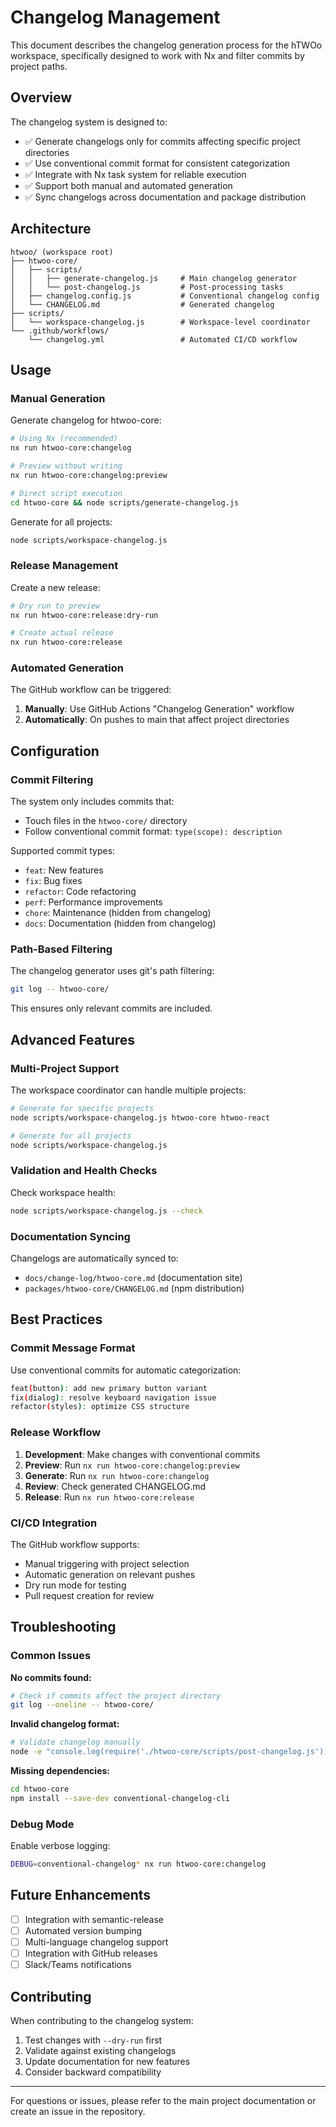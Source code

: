 # Changelog Management

This document describes the changelog generation process for the hTWOo workspace, specifically designed to work with Nx and filter commits by project paths.

## Overview

The changelog system is designed to:
- ✅ Generate changelogs only for commits affecting specific project directories
- ✅ Use conventional commit format for consistent categorization
- ✅ Integrate with Nx task system for reliable execution
- ✅ Support both manual and automated generation
- ✅ Sync changelogs across documentation and package distribution

## Architecture

```
htwoo/ (workspace root)
├── htwoo-core/
│   ├── scripts/
│   │   ├── generate-changelog.js     # Main changelog generator
│   │   └── post-changelog.js         # Post-processing tasks
│   ├── changelog.config.js           # Conventional changelog config
│   └── CHANGELOG.md                  # Generated changelog
├── scripts/
│   └── workspace-changelog.js        # Workspace-level coordinator
└── .github/workflows/
    └── changelog.yml                 # Automated CI/CD workflow
```

## Usage

### Manual Generation

Generate changelog for htwoo-core:
```bash
# Using Nx (recommended)
nx run htwoo-core:changelog

# Preview without writing
nx run htwoo-core:changelog:preview

# Direct script execution
cd htwoo-core && node scripts/generate-changelog.js
```

Generate for all projects:
```bash
node scripts/workspace-changelog.js
```

### Release Management

Create a new release:
```bash
# Dry run to preview
nx run htwoo-core:release:dry-run

# Create actual release
nx run htwoo-core:release
```

### Automated Generation

The GitHub workflow can be triggered:
1. **Manually**: Use GitHub Actions "Changelog Generation" workflow
2. **Automatically**: On pushes to main that affect project directories

## Configuration

### Commit Filtering

The system only includes commits that:
- Touch files in the `htwoo-core/` directory
- Follow conventional commit format: `type(scope): description`

Supported commit types:
- `feat`: New features
- `fix`: Bug fixes  
- `refactor`: Code refactoring
- `perf`: Performance improvements
- `chore`: Maintenance (hidden from changelog)
- `docs`: Documentation (hidden from changelog)

### Path-Based Filtering

The changelog generator uses git's path filtering:
```bash
git log -- htwoo-core/
```

This ensures only relevant commits are included.

## Advanced Features

### Multi-Project Support

The workspace coordinator can handle multiple projects:
```bash
# Generate for specific projects
node scripts/workspace-changelog.js htwoo-core htwoo-react

# Generate for all projects
node scripts/workspace-changelog.js
```

### Validation and Health Checks

Check workspace health:
```bash
node scripts/workspace-changelog.js --check
```

### Documentation Syncing

Changelogs are automatically synced to:
- `docs/change-log/htwoo-core.md` (documentation site)
- `packages/htwoo-core/CHANGELOG.md` (npm distribution)

## Best Practices

### Commit Message Format

Use conventional commits for automatic categorization:
```bash
feat(button): add new primary button variant
fix(dialog): resolve keyboard navigation issue  
refactor(styles): optimize CSS structure
```

### Release Workflow

1. **Development**: Make changes with conventional commits
2. **Preview**: Run `nx run htwoo-core:changelog:preview`
3. **Generate**: Run `nx run htwoo-core:changelog`
4. **Review**: Check generated CHANGELOG.md
5. **Release**: Run `nx run htwoo-core:release`

### CI/CD Integration

The GitHub workflow supports:
- Manual triggering with project selection
- Automatic generation on relevant pushes
- Dry run mode for testing
- Pull request creation for review

## Troubleshooting

### Common Issues

**No commits found:**
```bash
# Check if commits affect the project directory
git log --oneline -- htwoo-core/
```

**Invalid changelog format:**
```bash
# Validate changelog manually
node -e "console.log(require('./htwoo-core/scripts/post-changelog.js'))"
```

**Missing dependencies:**
```bash
cd htwoo-core
npm install --save-dev conventional-changelog-cli
```

### Debug Mode

Enable verbose logging:
```bash
DEBUG=conventional-changelog* nx run htwoo-core:changelog
```

## Future Enhancements

- [ ] Integration with semantic-release
- [ ] Automated version bumping
- [ ] Multi-language changelog support
- [ ] Integration with GitHub releases
- [ ] Slack/Teams notifications

## Contributing

When contributing to the changelog system:
1. Test changes with `--dry-run` first
2. Validate against existing changelogs
3. Update documentation for new features
4. Consider backward compatibility

---

For questions or issues, please refer to the main project documentation or create an issue in the repository.
